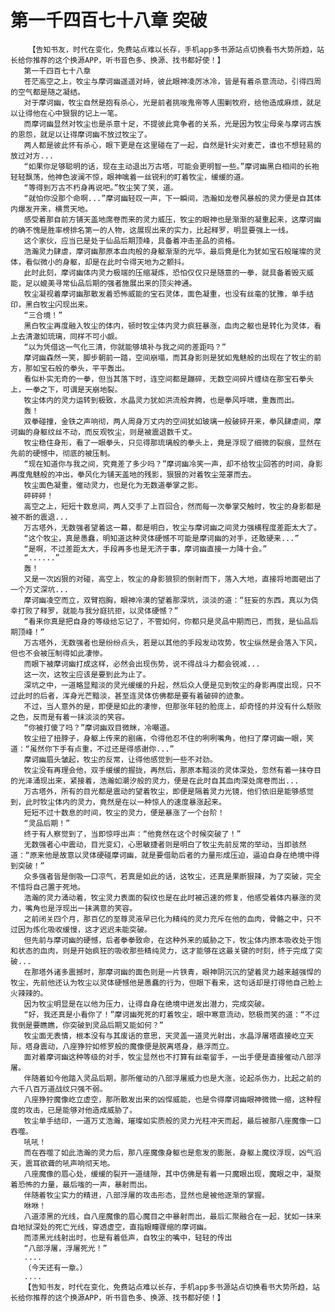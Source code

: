 # 第一千四百七十八章 突破
        【告知书友，时代在变化，免费站点难以长存，手机app多书源站点切换看书大势所趋，站长给你推荐的这个换源APP，听书音色多、换源、找书都好使！】
       第一千四百七十八章
       苍茫高空之上，牧尘与摩诃幽遥遥对峙，彼此眼神凌厉冰冷，皆是有着杀意流动，引得四周的空气都是随之凝结。
       对于摩诃幽，牧尘自然是抱有杀心，光是前者挑唆鬼帝等人围剿牧府，给他造成麻烦，就足以让得他在心中狠狠的记上一笔。
       而摩诃幽显然对牧尘也是杀意十足，不提彼此竞争者的关系，光是因为牧尘母亲与摩诃古族的恩怨，就足以让得摩诃幽不放过牧尘了。
       两人都是彼此怀有杀心，眼下更是在这里碰在了一起，自然是针尖对麦芒，谁也不想轻易的放过对方...
       “如果你足够聪明的话，现在主动退出万古塔，可能会更明智一些。”摩诃幽黑白相间的长袍轻轻飘荡，他神色波澜不惊，眼神噙着一丝锐利的盯着牧尘，缓缓的道。
       “等得到万古不朽身再说吧。”牧尘笑了笑，道。
       “就怕你没那个命啊...”摩诃幽轻叹一声，下一瞬间，浩瀚如龙卷风暴般的灵力便是自其体内爆发开来，横贯天地。
       感受着那自前方铺天盖地席卷而来的灵力威压，牧尘的眼神也是渐渐的凝重起来，这摩诃幽的确不愧是胜率榜排名第一的人物，这展现出来的实力，比起释罗，明显要强上一线。
       这个家伙，应当已是处于仙品后期顶峰，具备着冲击圣品的资格。
       浩瀚灵力肆虐，摩诃幽那原本血肉般的身躯渐渐的光华，最后竟是化为犹如宝石般璀璨的灵体，看似微小的身躯，却是在此时令得天地为之颤抖。
       此时此刻，摩诃幽体内灵力极端的压缩凝炼，恐怕仅仅只是随意的一拳，就具备着毁灭威能，足以媲美寻常仙品后期的强者施展出来的顶尖神通。
       牧尘凝视着摩诃幽那散发着恐怖威能的宝石灵体，面色凝重，也没有丝毫的犹豫，单手结印，黑白牧尘闪现出来。
       “三合境！”
       黑白牧尘再度融入牧尘的体内，顿时牧尘体内灵力疯狂暴涨，血肉之躯也是转化为灵体，看上去清澈如琉璃，同样不可小觑。
       “以为凭借这一气化三清，你就能够填补与我之间的差距吗？”
       摩诃幽森然一笑，脚步朝前一踏，空间崩塌，而其身影则是犹如鬼魅般的出现在了牧尘的前方，那如宝石般的拳头，平平轰出。
       看似朴实无奇的一拳，但当其落下时，连空间都是蹦碎，无数空间碎片缠绕在那宝石拳头上，一拳之下，可谓是天崩地裂。
       牧尘体内的灵力运转到极致，水晶灵力犹如洪流般奔腾，也是拳风呼啸，重轰而出。
       轰！
       双拳碰撞，金铁之声响彻，两人周身万丈内的空间犹如玻璃一般破碎开来，拳风肆虐间，摩诃幽的身躯纹丝不动，而反观牧尘，则是被震退数千丈。
       牧尘稳住身形，看了一眼拳头，只见得那琉璃般的拳头上，竟是浮现了细微的裂痕，显然在先前的硬憾中，彻底的被压制。
       “现在知道你与我之间，究竟差了多少吗？”摩诃幽冷笑一声，却不给牧尘回答的时间，身影再度鬼魅般的冲出，拳风化为铺天盖地的残影，狠狠的对着牧尘笼罩而去。
       牧尘面色凝重，催动灵力，也是化为无数道拳掌之影。
       砰砰砰！
       高空之上，短短十数息间，两人交手了上百回合，然而每一次拳掌交触时，牧尘的身影都是被不断的震退...
       万古塔外，无数强者望着这一幕，都是明白，牧尘与摩诃幽之间灵力强横程度差距太大了。
       “这个牧尘，真是愚蠢，明知道这种灵体硬憾不可能是摩诃幽的对手，还敢硬来...”
       “是啊，不过差距太大，手段再多也是无济于事，摩诃幽直接一力降十会。”
       “......”
       轰！
       又是一次凶狠的对碰，高空上，牧尘的身影狼狈的倒射而下，落入大地，直接将地面砸出了一个万丈深坑...
       摩诃幽凌空而立，双臂抱胸，眼神冷漠的望着那深坑，淡淡的道：“狂妄的东西，真以为侥幸打败了释罗，就能与我分庭抗拒，以灵体硬憾？”
       “看来你真是把自身的等级给忘记了，不管如何，你都只是灵品中期而已，而我，是仙品后期顶峰！”
       万古塔外，无数强者也是纷纷点头，若是以其他的手段发动攻势，牧尘纵然是会落入下风，但也不会被压制得如此凄惨。
       而眼下被摩诃幽打成这样，必然会出现伤势，说不得战斗力都会锐减...
       这一次，这牧尘应该是要到此为止了。
       深坑之中，一道略显黯淡的灵光缓缓的升起，然后众人便是见到牧尘的身影再度出现，只不过此时的后者，浑身光芒黯淡，甚至连灵体仿佛都是要有着破碎的迹象。
       不过，当人意外的是，即便是如此的凄惨，但那张年轻的脸庞上，却奇怪的并没有什么颓败之色，反而是有着一抹淡淡的笑容。
       “你被打傻了吗？”摩诃幽双目微眯，冷嘲道。
       牧尘扭了扭脖子，身躯上传来的剧痛，令得他忍不住的咧咧嘴角，他扫了摩诃幽一眼，笑道：“虽然你下手有点重，不过还是得感谢你...”
       摩诃幽眉头皱起，牧尘的反常，让得他感觉到一些不对劲。
       牧尘没有再理会他，双手缓缓的握拢，再然后，那原本黯淡的灵体深处，忽然有着一抹夺目的光泽涌现出来，紧接着，浩瀚如潮汐般的灵力，便是在此时自其血肉深处席卷而出...
       万古塔外，所有的目光都是震动的望着牧尘，即便是隔着灵力光镜，他们依旧是能够感觉到，此时牧尘体内的灵力，竟然是在以一种惊人的速度暴涨起来。
       短短不过十数息的时间，牧尘的灵力，便是暴涨了一个台阶！
       “灵品后期！”
       终于有人察觉到了，当即惊呼出声：“他竟然在这个时候突破了！”
       无数强者心中震动，目光变幻，心思敏捷者则是明白了牧尘先前反常的举动，当即骇然道：“原来他是故意以灵体硬碰摩诃幽，就是要借助后者的力量形成压迫，逼迫自身在绝境中得到突破！”
       众多强者皆是倒吸一口凉气，若真是如此的话，这牧尘，还真是果断狠辣，为了突破，完全不惜将自己置于死地。
       浩瀚的灵力涌动着，牧尘灵力表面的裂纹也是在此时被迅速的修复，他感受着体内暴涨的灵力，嘴角也是浮现出一抹满意的笑容。
       之前闭关四个月，那百亿的至尊灵液早已化为精纯的灵力充斥在他的血肉，骨骼之中，只不过因为炼化吸收缓慢，这才迟迟未能突破。
       但先前与摩诃幽的硬憾，后者拳拳致命，在这种外来的威胁之下，牧尘体内原本吸收处于饱和状态的血肉，则是开始疯狂的吸收那些精纯灵力，这才能够在这最关键的时刻，终于完成了突破...
       在那塔外诸多震撼时，那摩诃幽的面色则是一片铁青，眼神阴沉沉的望着灵力越来越强悍的牧尘，先前他还认为牧尘以灵体硬憾他是愚蠢的行为，但眼下看来，这句话却是打得他自己脸上火辣辣的。
       因为牧尘明显是在以他为压力，让得自身在绝境中迸发出潜力，完成突破。
       “好，我还真是小看你了！”摩诃幽死死的盯着牧尘，眼中寒意流动，怒极而笑的道：“不过我倒是要瞧瞧，你突破到灵品后期又能如何？”
       牧尘面无表情，根本没有与其废话的意思，天灵盖一道灵光射出，水晶浮屠塔直接屹立天际，塔身震动，八座狰狞如修罗般的魔像便是脱离塔身，悬浮而立。
       面对着摩诃幽这种等级的对手，牧尘显然也不打算有丝毫留手，一出手便是直接催动八部浮屠。
       伴随着如今他踏入灵品后期，那所催动的八部浮屠威力也是大涨，论起杀伤力，比起之前的六千八百万道战纹只强不弱。
       八座狰狞魔像屹立虚空，那所散发出来的凶悍威能，也是令得摩诃幽眼神微微一缩，这种程度的攻击，已是能够对他造成威胁了。
       牧尘单手结印，一道万丈浩瀚，璀璨如实质般的灵力光柱冲天而起，最后被那八座魔像一口吞噬。
       吼吼！
       而在吞噬了如此浩瀚的灵力后，那八座魔像身躯也是愈发的膨胀，身躯上魔纹浮现，凶气滔天，震耳欲聋的吼声响彻天地。
       八座魔像的眉心处，缓缓的裂开一道缝隙，其中仿佛是有着一只魔眼出现，魔眼之中，凝聚着恐怖的力量，最后嗤的一声，暴射而出。
       伴随着牧尘实力的精进，八部浮屠的攻击形态，显然也是被他逐渐的掌握。
       咻咻！
       八道漆黑的光线，自八座魔像的眉心魔目之中暴射而出，最后汇聚融合在一起，犹如一抹来自地狱深处的死亡光线，穿透虚空，直指眼瞳骤缩的摩诃幽。
       而漆黑光线射出时，也是有着低声，自牧尘的嘴中，轻轻的传出
       “八部浮屠，浮屠死光！”
       ....
       （今天还有一章。）
       ....
       【告知书友，时代在变化，免费站点难以长存，手机app多书源站点切换看书大势所趋，站长给你推荐的这个换源APP，听书音色多、换源、找书都好使！】